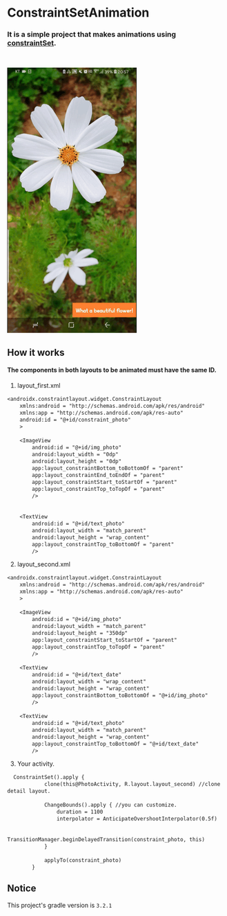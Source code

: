 # ConstraintSetAnimation

### It is a simple project that makes animations using [constraintSet](https://developer.android.com/reference/android/support/constraint/ConstraintSet).
<br/>

<img src="https://github.com/Jiyunn/ConstraintSetAnimation/blob/master/screenshot/video.gif" width="300" height="613" /></a>



## How it works

#### The components in both layouts to be animated must have the same ID.

1. layout_first.xml

```
<androidx.constraintlayout.widget.ConstraintLayout 
    xmlns:android = "http://schemas.android.com/apk/res/android"
    xmlns:app = "http://schemas.android.com/apk/res-auto"
    android:id = "@+id/constraint_photo"
    >

    <ImageView
        android:id = "@+id/img_photo"
        android:layout_width = "0dp"
        android:layout_height = "0dp"
        app:layout_constraintBottom_toBottomOf = "parent"
        app:layout_constraintEnd_toEndOf = "parent"
        app:layout_constraintStart_toStartOf = "parent"
        app:layout_constraintTop_toTopOf = "parent"
        />


    <TextView
        android:id = "@+id/text_photo"
        android:layout_width = "match_parent"
        android:layout_height = "wrap_content"
        app:layout_constraintTop_toBottomOf = "parent"
        />
```

2. layout_second.xml

```
<androidx.constraintlayout.widget.ConstraintLayout 
    xmlns:android = "http://schemas.android.com/apk/res/android"
    xmlns:app = "http://schemas.android.com/apk/res-auto"
    >

    <ImageView
        android:id = "@+id/img_photo"
        android:layout_width = "match_parent"
        android:layout_height = "350dp"
        app:layout_constraintStart_toStartOf = "parent"
        app:layout_constraintTop_toTopOf = "parent"
        />

    <TextView
        android:id = "@+id/text_date"
        android:layout_width = "wrap_content"
        android:layout_height = "wrap_content"
        app:layout_constraintBottom_toBottomOf = "@+id/img_photo"
        />

    <TextView
        android:id = "@+id/text_photo"
        android:layout_width = "match_parent"
        android:layout_height = "wrap_content"
        app:layout_constraintTop_toBottomOf = "@+id/text_date"
        />
```


3. Your activity.

```
  ConstraintSet().apply {
            clone(this@PhotoActivity, R.layout.layout_second) //clone detail layout.

            ChangeBounds().apply { //you can customize.
                duration = 1100
                interpolator = AnticipateOvershootInterpolator(0.5f)

                TransitionManager.beginDelayedTransition(constraint_photo, this)
            }

            applyTo(constraint_photo)
        }
```



## Notice
This project's gradle version is `3.2.1`

